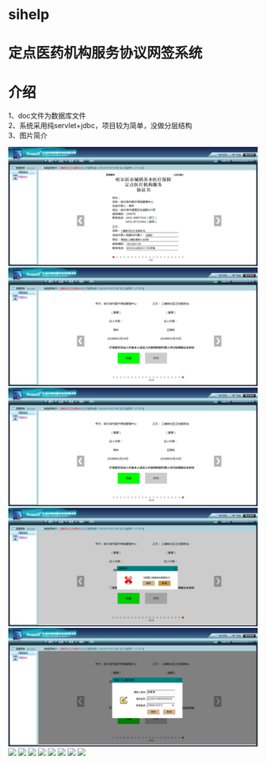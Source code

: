 # sihelp
定点医药机构服务协议网签系统
======
介绍
======
1、doc文件为数据库文件<br>
2、系统采用纯servlet+jdbc，项目较为简单，没做分层结构<br>
3、图片简介<br>

![](https://github.com/yinsehng/sihelp/blob/master/doc/image/Y1430_shouye.png)
![](https://github.com/yinsehng/sihelp/blob/master/doc/image/Y1430_weiye.png)
![](https://github.com/yinsehng/sihelp/blob/master/doc/image/Y1430_weiye.png)
![](https://github.com/yinsehng/sihelp/blob/master/doc/image/Y1430_readxieyi.png)
![](https://github.com/yinsehng/sihelp/blob/master/doc/image/Y1430_gereninfo.png)
![](https://github.com/yinsehng/sihelp/blob/master/doc/Y1430_xieyisuccess.png)
![](https://github.com/yinsehng/sihelp/blob/master/doc/Y1430_xieyiprint.png)
![](https://github.com/yinsehng/sihelp/blob/master/doc/admin_jinfoshow.png)
![](https://github.com/yinsehng/sihelp/blob/master/doc/admin_jinfoedit.png)
![](https://github.com/yinsehng/sihelp/blob/master/doc/admin_usermanger.png)
![](https://github.com/yinsehng/sihelp/blob/master/doc/admin_usermanagerdaochu.png)
![](https://github.com/yinsehng/sihelp/blob/master/doc/admin_xieyimanager.png)
![](https://github.com/yinsehng/sihelp/blob/master/doc/admin_xieyicount.png)
